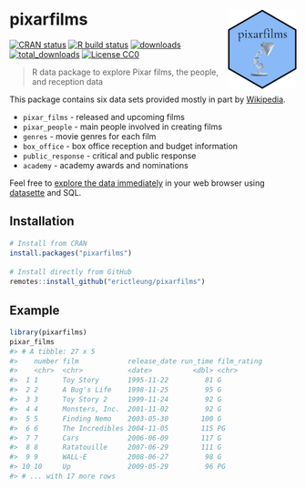 
<!-- README.md is generated from README.Rmd. Please edit that file. -->

# pixarfilms <img src="man/figures/logo.png" align="right" alt="" width="120" />

<!-- badges: start -->

[![CRAN
status](https://www.r-pkg.org/badges/version/pixarfilms)](https://CRAN.R-project.org/package=pixarfilms)
[![R build
status](https://github.com/erictleung/pixarfilms/workflows/R-CMD-check/badge.svg)](https://github.com/erictleung/pixarfilms/actions)
[![downloads](https://cranlogs.r-pkg.org/badges/pixarfilms)](https://cran.rstudio.com/web/packages/pixarfilms/index.html)
[![total\_downloads](https://cranlogs.r-pkg.org/badges/grand-total/pixarfilms)](https://cran.rstudio.com/web/packages/pixarfilms/index.html)
[![License
CC0](https://img.shields.io/cran/l/pixarfilms)](https://img.shields.io/cran/l/pixarfilms)
<!-- badges: end -->

> R data package to explore Pixar films, the people, and reception data

This package contains six data sets provided mostly in part by
[Wikipedia](https://en.wikipedia.org/wiki/List_of_Pixar_films).

-   `pixar_films` - released and upcoming films
-   `pixar_people` - main people involved in creating films
-   `genres` - movie genres for each film
-   `box_office` - box office reception and budget information
-   `public_response` - critical and public response
-   `academy` - academy awards and nominations

Feel free to [explore the data
immediately](https://pixarfilms-datasette.herokuapp.com/pixarfilms) in
your web browser using [datasette](https://github.com/simonw/datasette)
and SQL.

## Installation

``` r
# Install from CRAN
install.packages("pixarfilms")

# Install directly from GitHub
remotes::install_github("erictleung/pixarfilms")
```

## Example

``` r
library(pixarfilms)
pixar_films
#> # A tibble: 27 x 5
#>    number film            release_date run_time film_rating
#>    <chr>  <chr>           <date>          <dbl> <chr>      
#>  1 1      Toy Story       1995-11-22         81 G          
#>  2 2      A Bug's Life    1998-11-25         95 G          
#>  3 3      Toy Story 2     1999-11-24         92 G          
#>  4 4      Monsters, Inc.  2001-11-02         92 G          
#>  5 5      Finding Nemo    2003-05-30        100 G          
#>  6 6      The Incredibles 2004-11-05        115 PG         
#>  7 7      Cars            2006-06-09        117 G          
#>  8 8      Ratatouille     2007-06-29        111 G          
#>  9 9      WALL-E          2008-06-27         98 G          
#> 10 10     Up              2009-05-29         96 PG         
#> # ... with 17 more rows
```
